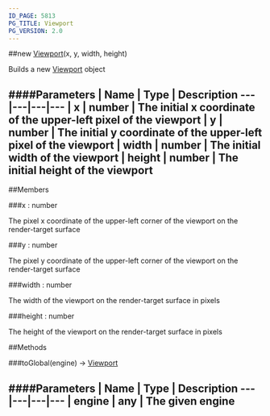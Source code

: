 ```yaml
---
ID_PAGE: 5813
PG_TITLE: Viewport
PG_VERSION: 2.0
---
```

##new [Viewport](page.php?p=5813)(x, y, width, height)


Builds a new [Viewport](page.php?p=5813) object


####Parameters
 | Name | Type | Description
---|---|---|---
 | x | number | The initial x coordinate of the upper-left pixel of the viewport
 | y | number | The initial y coordinate of the upper-left pixel of the viewport
 | width | number | The initial width of the viewport
 | height | number | The initial height of the viewport
---

##Members

###x : number



The pixel x coordinate of the upper-left corner of the viewport on the render-target surface


###y : number



The pixel y coordinate of the upper-left corner of the viewport on the render-target surface


###width : number



The width of the viewport on the render-target surface in pixels


###height : number



The height of the  viewport on the render-target surface in pixels







##Methods

###toGlobal(engine) &rarr; [Viewport](page.php?p=5813)

####Parameters
 | Name | Type | Description
---|---|---|---
 | engine | any | The given engine
---

